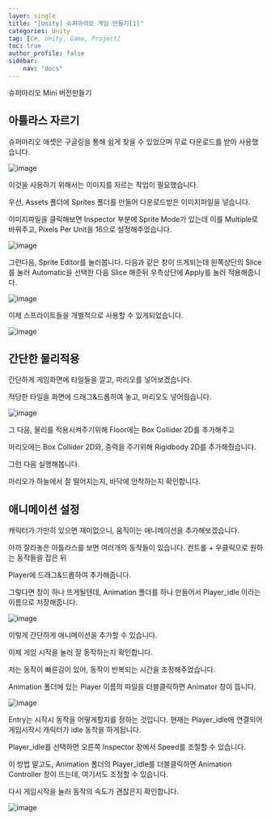 ```yaml
---
layer: single
title: "[Unity] 슈퍼마리오 게임 만들기[1]"
categories: Unity
tag: [C#, Unity, Game, Project]
toc: true
author_profile: false
sidebar: 
    nav: "docs"
---
```





슈퍼마리오 Mini 버전만들기


## 아틀라스 자르기

슈퍼마리오 애셋은 구글링을 통해 쉽게 찾을 수 있었으며 무료 다운로드를 받아 사용했습니다.


![image](/images/2023-07-02/capture_1.png)


이것을 사용하기 위해서는 이미지를 자르는 작업이 필요했습니다.


우선, Assets 폴더에 Sprites 폴더를 만들어 다운로드받은 이미지파일을 넣습니다.


이미지파일을 클릭해보면 Inspector 부분에 Sprite Mode가 있는데 이를 Multiple로 바꿔주고, Pixels Per Unit을 16으로 설정해주었습니다.


![image](/images/2023-07-02/capture_2.png)



그런다음, Sprite Editor를 눌러봅니다. 다음과 같은 창이 뜨게되는데 왼쪽상단의 Slice를 눌러 
Automatic을 선택한 다음 Slice 해준뒤 우측상단에 Apply를 눌러 적용해줍니다.


![image](/images/2023-07-02/capture_3.png)


이제 스프라이트들을 개별적으로 사용할 수 있게되었습니다.



![image](/images/2023-07-02/capture_4.png)




## 간단한 물리적용


간단하게 게임화면에 타일들을 깔고, 마리오를 넣어보겠습니다.

적당한 타일을 화면에 드래그&드롭하여 놓고, 마리오도 넣어줬습니다. 

![image](/images/2023-07-02/capture_5.png)



그 다음, 물리를 적용시켜주기위해 Floor에는 Box Collider 2D를 추가해주고

마리오에는 Box Collider 2D와, 중력을 주기위해 Rigidbody 2D를 추가해줬습니다.

그런 다음 실행해봅니다.

마리오가 하늘에서 잘 떨어지는지, 바닥에 안착하는지 확인합니다.



## 애니메이션 설정


캐릭터가 가만히 있으면 재미없으니, 움직이는 애니메이션을 추가해보겠습니다.

아까 잘라놓은 아틀라스를 보면 여러개의 동작들이 있습니다. 컨트롤 + 우클릭으로 원하는 동작들을 잡은 뒤

Player에 드래그&드롭하여 추가해줍니다. 

그렇다면 창이 하나 뜨게될텐데, Animation 폴더를 하나 만들어서 Player_idle 이라는 이름으로 저장해줍니다.


![image](/images/2023-07-02/capture_6.png)


이렇게 간단하게 애니메이션을 추가할 수 있습니다.

이제 게임 시작을 눌러 잘 동작하는지 확인합니다.

저는 동작이 빠른감이 있어, 동작이 반복되는 시간을 조정해주었습니다.

Animation 폴더에 있는 Player 이름의 파일을 더블클릭하면 Animator 창이 뜹니다.


![image](/images/2023-07-02/capture_7.png)


Entry는 시작시 동작을 어떻게할지를 정하는 것입니다. 현재는 Player_idle에 연결되어 게임시작시 캐릭터가 idle 동작을 하게됩니다.

Player_idle를 선택하면 오른쪽 Inspector 창에서 Speed를 조절할 수 있습니다.

이 방법 말고도, Animation 폴더의 Player_idle를 더블클릭하면 Animation Controller 창이 뜨는데, 여기서도 조정할 수 있습니다.


다시 게임시작을 눌러 동작의 속도가 괜찮은지 확인합니다.


![image](/images/2023-07-02/gif.gif)
